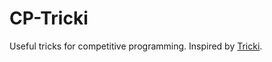 # CP-Tricki

Useful tricks for competitive programming. Inspired by [Tricki](https://www.tricki.org/).